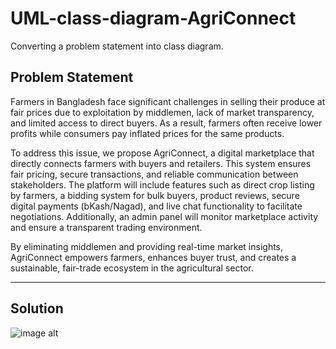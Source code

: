 # UML-class-diagram-AgriConnect
Converting a problem statement into class diagram.
## Problem Statement
Farmers in Bangladesh face significant challenges in selling their produce at fair prices due to exploitation by middlemen, lack of market transparency, and limited access to direct buyers. As a result, farmers often receive lower profits while consumers pay inflated prices for the same products.

To address this issue, we propose AgriConnect, a digital marketplace that directly connects farmers with buyers and retailers. This system ensures fair pricing, secure transactions, and reliable communication between stakeholders. The platform will include features such as direct crop listing by farmers, a bidding system for bulk buyers, product reviews, secure digital payments (bKash/Nagad), and live chat functionality to facilitate negotiations. Additionally, an admin panel will monitor marketplace activity and ensure a transparent trading environment.

By eliminating middlemen and providing real-time market insights, AgriConnect empowers farmers, enhances buyer trust, and creates a sustainable, fair-trade ecosystem in the agricultural sector.

---
## Solution


![image alt]([https://user-images.githubusercontent.com/41892175/46054770-4f472180-c17b-11e8-99d5-d140b201046b.jpg](https://github.com/tanay-official/AgriConnect/blob/d40d0bf971cb9c15b376496abd9a35e127aae4ff/AgriConnect%20Class%20Diagram.png))
